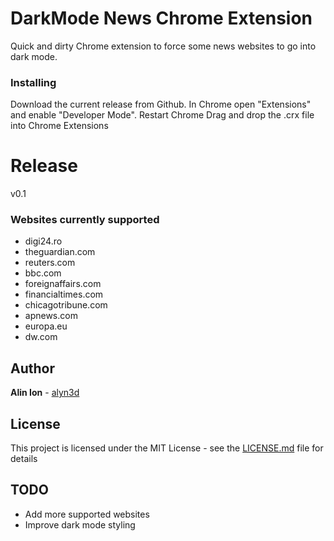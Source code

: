 # DarkMode News Chrome Extension

Quick and dirty Chrome extension to force some news websites to go into dark mode.

### Installing

Download the current release from Github.
In Chrome open "Extensions" and enable "Developer Mode".
Restart Chrome
Drag and drop the .crx file into Chrome Extensions

# Release

v0.1

### Websites currently supported

- digi24.ro
- theguardian.com
- reuters.com
- bbc.com
- foreignaffairs.com
- financialtimes.com
- chicagotribune.com
- apnews.com
- europa.eu
- dw.com

## Author
**Alin Ion** - [alyn3d](https://github.com/alyn3d)

## License

This project is licensed under the MIT License - see the [LICENSE.md](LICENSE.md) file for details

## TODO

* Add more supported websites 
* Improve dark mode styling
